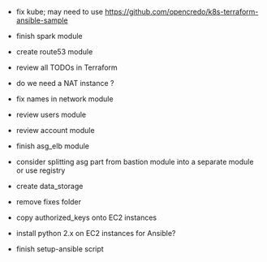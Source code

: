 
- fix kube; may need to use https://github.com/opencredo/k8s-terraform-ansible-sample
- finish spark module
- create route53 module

- review all TODOs in Terraform
- do we need a NAT instance ?
- fix names in network module
- review users module
- review account module
- finish asg_elb module
- consider splitting asg part from bastion module into a separate module or use registry
- create data_storage
- remove fixes folder

- copy authorized_keys onto EC2 instances
- install python 2.x on EC2 instances for Ansible?
- finish setup-ansible script 


 